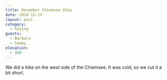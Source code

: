 ```yaml
---
title: December Chiemsee Hike
date: 2024-12-13
layout: post
category:
  - hiking
guests:
  - Barbara
  - Sammy
elevation:
  - 300
---
```


We did a hike on the west side of the Chiemsee. It was cold, so we cut it
a bit short. 
